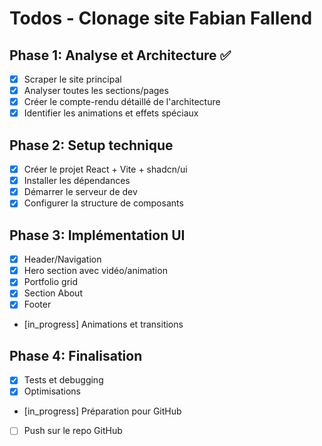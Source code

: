 # Todos - Clonage site Fabian Fallend

## Phase 1: Analyse et Architecture ✅
- [x] Scraper le site principal
- [x] Analyser toutes les sections/pages
- [x] Créer le compte-rendu détaillé de l'architecture
- [x] Identifier les animations et effets spéciaux

## Phase 2: Setup technique
- [x] Créer le projet React + Vite + shadcn/ui
- [x] Installer les dépendances
- [x] Démarrer le serveur de dev
- [x] Configurer la structure de composants

## Phase 3: Implémentation UI
- [x] Header/Navigation
- [x] Hero section avec vidéo/animation
- [x] Portfolio grid
- [x] Section About
- [x] Footer
- [in_progress] Animations et transitions

## Phase 4: Finalisation
- [x] Tests et debugging
- [x] Optimisations
- [in_progress] Préparation pour GitHub
- [ ] Push sur le repo GitHub

